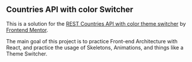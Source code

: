 ## Countries API with color Switcher

This is a solution for the [REST Countries API with color theme
switcher][challenge] by [Frontend Mentor][fm].

The main goal of this project is to practice Front-end Architecture with React,
and practice the usage of Skeletons, Animations, and things like a Theme
Switcher.

[challenge]:
  https://www.frontendmentor.io/challenges/rest-countries-api-with-color-theme-switcher-5cacc469fec04111f7b848ca
[fm]: https://www.frontendmentor.io

